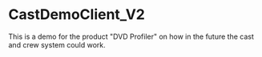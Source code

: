 # CastDemoClient_V2

This is a demo for the product "DVD Profiler" on how in the future the cast and crew system could work.
